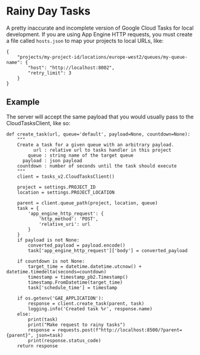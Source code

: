 # Rainy Day Tasks
A pretty inaccurate and incomplete version of Google Cloud Tasks for local development.
If you are using App Engine HTTP requests, you must create a file called `hosts.json` to map your projects to local URLs, like:

    {
        "projects/my-project-id/locations/europe-west2/queues/my-queue-name": {
            "host": "http://localhost:8002",
            "retry_limit": 3
        }
    }


## Example
The server will accept the same payload that you would usually pass to the CloudTasksClient, like so:

    def create_task(url, queue='default', payload=None, countdown=None):
        """
        Create a task for a given queue with an arbitrary payload.
              url : relative url to tasks handler in this project
            queue : string name of the target queue
          payload : json payload
        countdown : number of seconds until the task should execute
        """
        client = tasks_v2.CloudTasksClient()

        project = settings.PROJECT_ID
        location = settings.PROJECT_LOCATION

        parent = client.queue_path(project, location, queue)
        task = {
            'app_engine_http_request': {
                'http_method': 'POST',
                'relative_uri': url
            }
        }
        if payload is not None:
            converted_payload = payload.encode()
            task['app_engine_http_request']['body'] = converted_payload

        if countdown is not None:
            target_time = datetime.datetime.utcnow() + datetime.timedelta(seconds=countdown)
            timestamp = timestamp_pb2.Timestamp()
            timestamp.FromDatetime(target_time)
            task['schedule_time'] = timestamp

        if os.getenv('GAE_APPLICATION'):
            response = client.create_task(parent, task)
            logging.info('Created task %r', response.name)
        else:
            print(task)
            print("Make request to rainy tasks")
            response = requests.post(f"http://localhost:8500/?parent={parent}", json=task)
            print(response.status_code)
        return response

